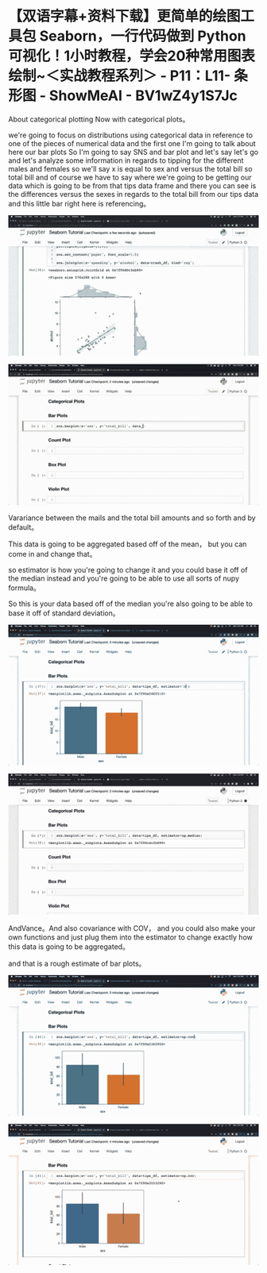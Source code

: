 # 【双语字幕+资料下载】更简单的绘图工具包 Seaborn，一行代码做到 Python 可视化！1小时教程，学会20种常用图表绘制~＜实战教程系列＞ - P11：L11- 条形图 - ShowMeAI - BV1wZ4y1S7Jc

About categorical plotting Now with categorical plots。

 we're going to focus on distributions using categorical data in reference to one of the pieces of numerical data and the first one I'm going to talk about here our bar plots So I'm going to say SNS and bar plot and let's say let's go and let's analyze some information in regards to tipping for the different males and females so we'll say x is equal to sex and versus the total bill so total bill and of course we have to say where we're going to be getting our data which is going to be from that tips data frame and there you can see is the differences versus the sexes in regards to the total bill from our tips data and this little bar right here is referencing。



![](img/a061d5edff4ad08bf4f5732b742b97fe_1.png)

![](img/a061d5edff4ad08bf4f5732b742b97fe_2.png)

Varariance between the mails and the total bill amounts and so forth and by default。

This data is going to be aggregated based off of the mean， but you can come in and change that。

 so estimator is how you're going to change it and you could base it off of the median instead and you're going to be able to use all sorts of nupy formula。

 So this is your data based off of the median you're also going to be able to base it off of standard deviation。



![](img/a061d5edff4ad08bf4f5732b742b97fe_4.png)

![](img/a061d5edff4ad08bf4f5732b742b97fe_5.png)

AndVance。And also covariance with COV， and you could also make your own functions and just plug them into the estimator to change exactly how this data is going to be aggregated。

 and that is a rough estimate of bar plots。

![](img/a061d5edff4ad08bf4f5732b742b97fe_7.png)

![](img/a061d5edff4ad08bf4f5732b742b97fe_8.png)
